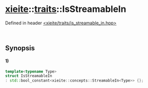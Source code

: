# [xieite](../../xieite.md)\:\:[traits](../../traits.md)\:\:IsStreamableIn
Defined in header [<xieite/traits/is_streamable_in.hpp>](../../../include/xieite/traits/is_streamable_in.hpp)

&nbsp;

## Synopsis
#### 1)
```cpp
template<typename Type>
struct IsStreamableIn
: std::bool_constant<xieite::concepts::StreamableIn<Type>> {};
```
